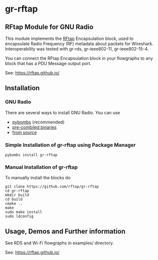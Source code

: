 # gr-rftap

## RFtap Module for GNU Radio

This module implements the [RFtap](https://rftap.github.io/) Encapsulation block, used to encapsulate Radio Frequency (RF) metadata about packets for Wireshark. Interoperability was tested with gr-rds, gr-ieee802-11, gr-ieee802-15-4.

You can connect the RFtap Encapsulation block in your flowgraphs to any block that has a PDU Message output port.

See: https://rftap.github.io/

## Installation

### GNU Radio

There are several ways to install GNU Radio. You can use

- [pybombs](http://gnuradio.org/redmine/projects/pybombs/wiki) (recommended)
- [pre-combiled binaries](http://gnuradio.org/redmine/projects/gnuradio/wiki/BinaryPackages)
- [from source](http://gnuradio.org/redmine/projects/gnuradio/wiki/InstallingGRFromSource)

### Simple Installation of gr-rftap using Package Manager

    pybombs install gr-rftap

### Manual Installation of gr-rftap

To manually install the blocks do

    git clone https://github.com/rftap/gr-rftap
    cd gr-rftap
    mkdir build
    cd build
    cmake ..
    make
    sudo make install
    sudo ldconfig

## Usage, Demos and Further information

See RDS and Wi-Fi flowgraphs in examples/ directory.

See: https://rftap.github.io/
